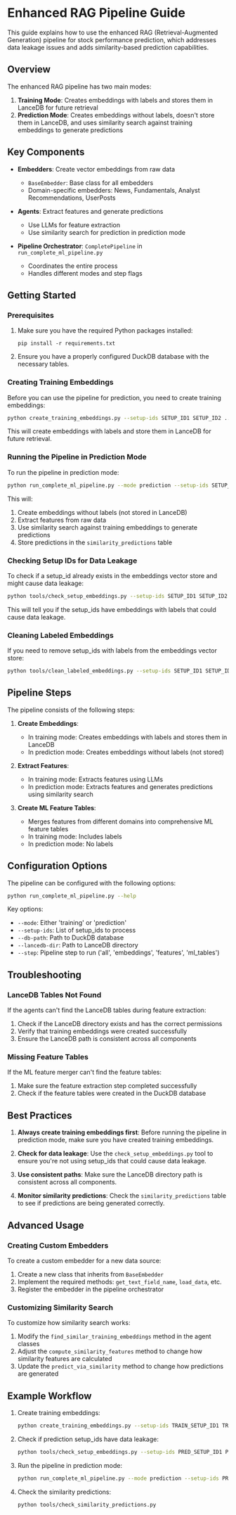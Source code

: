# Enhanced RAG Pipeline Guide

This guide explains how to use the enhanced RAG (Retrieval-Augmented Generation) pipeline for stock performance prediction, which addresses data leakage issues and adds similarity-based prediction capabilities.

## Overview

The enhanced RAG pipeline has two main modes:

1. **Training Mode**: Creates embeddings with labels and stores them in LanceDB for future retrieval
2. **Prediction Mode**: Creates embeddings without labels, doesn't store them in LanceDB, and uses similarity search against training embeddings to generate predictions

## Key Components

- **Embedders**: Create vector embeddings from raw data
  - `BaseEmbedder`: Base class for all embedders
  - Domain-specific embedders: News, Fundamentals, Analyst Recommendations, UserPosts
  
- **Agents**: Extract features and generate predictions
  - Use LLMs for feature extraction
  - Use similarity search for prediction in prediction mode
  
- **Pipeline Orchestrator**: `CompletePipeline` in `run_complete_ml_pipeline.py`
  - Coordinates the entire process
  - Handles different modes and step flags

## Getting Started

### Prerequisites

1. Make sure you have the required Python packages installed:
   ```
   pip install -r requirements.txt
   ```

2. Ensure you have a properly configured DuckDB database with the necessary tables.

### Creating Training Embeddings

Before you can use the pipeline for prediction, you need to create training embeddings:

```bash
python create_training_embeddings.py --setup-ids SETUP_ID1 SETUP_ID2 ... --db-path data/sentiment_system.duckdb --lancedb-dir lancedb_store
```

This will create embeddings with labels and store them in LanceDB for future retrieval.

### Running the Pipeline in Prediction Mode

To run the pipeline in prediction mode:

```bash
python run_complete_ml_pipeline.py --mode prediction --setup-ids SETUP_ID1 SETUP_ID2 ... --db-path data/sentiment_system.duckdb --lancedb-dir lancedb_store
```

This will:
1. Create embeddings without labels (not stored in LanceDB)
2. Extract features from raw data
3. Use similarity search against training embeddings to generate predictions
4. Store predictions in the `similarity_predictions` table

### Checking Setup IDs for Data Leakage

To check if a setup_id already exists in the embeddings vector store and might cause data leakage:

```bash
python tools/check_setup_embeddings.py --setup-ids SETUP_ID1 SETUP_ID2 ...
```

This will tell you if the setup_ids have embeddings with labels that could cause data leakage.

### Cleaning Labeled Embeddings

If you need to remove setup_ids with labels from the embeddings vector store:

```bash
python tools/clean_labeled_embeddings.py --setup-ids SETUP_ID1 SETUP_ID2 ...
```

## Pipeline Steps

The pipeline consists of the following steps:

1. **Create Embeddings**:
   - In training mode: Creates embeddings with labels and stores them in LanceDB
   - In prediction mode: Creates embeddings without labels (not stored)

2. **Extract Features**:
   - In training mode: Extracts features using LLMs
   - In prediction mode: Extracts features and generates predictions using similarity search

3. **Create ML Feature Tables**:
   - Merges features from different domains into comprehensive ML feature tables
   - In training mode: Includes labels
   - In prediction mode: No labels

## Configuration Options

The pipeline can be configured with the following options:

```bash
python run_complete_ml_pipeline.py --help
```

Key options:
- `--mode`: Either 'training' or 'prediction'
- `--setup-ids`: List of setup_ids to process
- `--db-path`: Path to DuckDB database
- `--lancedb-dir`: Path to LanceDB directory
- `--step`: Pipeline step to run ('all', 'embeddings', 'features', 'ml_tables')

## Troubleshooting

### LanceDB Tables Not Found

If the agents can't find the LanceDB tables during feature extraction:

1. Check if the LanceDB directory exists and has the correct permissions
2. Verify that training embeddings were created successfully
3. Ensure the LanceDB path is consistent across all components

### Missing Feature Tables

If the ML feature merger can't find the feature tables:

1. Make sure the feature extraction step completed successfully
2. Check if the feature tables were created in the DuckDB database

## Best Practices

1. **Always create training embeddings first**: Before running the pipeline in prediction mode, make sure you have created training embeddings.

2. **Check for data leakage**: Use the `check_setup_embeddings.py` tool to ensure you're not using setup_ids that could cause data leakage.

3. **Use consistent paths**: Make sure the LanceDB directory path is consistent across all components.

4. **Monitor similarity predictions**: Check the `similarity_predictions` table to see if predictions are being generated correctly.

## Advanced Usage

### Creating Custom Embedders

To create a custom embedder for a new data source:

1. Create a new class that inherits from `BaseEmbedder`
2. Implement the required methods: `get_text_field_name`, `load_data`, etc.
3. Register the embedder in the pipeline orchestrator

### Customizing Similarity Search

To customize how similarity search works:

1. Modify the `find_similar_training_embeddings` method in the agent classes
2. Adjust the `compute_similarity_features` method to change how similarity features are calculated
3. Update the `predict_via_similarity` method to change how predictions are generated

## Example Workflow

1. Create training embeddings:
   ```bash
   python create_training_embeddings.py --setup-ids TRAIN_SETUP_ID1 TRAIN_SETUP_ID2 ...
   ```

2. Check if prediction setup_ids have data leakage:
   ```bash
   python tools/check_setup_embeddings.py --setup-ids PRED_SETUP_ID1 PRED_SETUP_ID2 ...
   ```

3. Run the pipeline in prediction mode:
   ```bash
   python run_complete_ml_pipeline.py --mode prediction --setup-ids PRED_SETUP_ID1 PRED_SETUP_ID2 ...
   ```

4. Check the similarity predictions:
   ```bash
   python tools/check_similarity_predictions.py
   ``` 